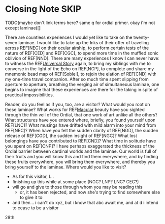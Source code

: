# Closing Note SKIP

TODO(maybe don't link terms here? same q for ordial primer. okay i'm not except laminae)[]

There are countless experiences I would yet like to take on the twenty-seven laminae. I would like to take up the Inks of their offer of traveling across REF[NEC] on their ocular airship, to perform certain tests of the nature of REF[CED] and REF[CGC], to spend more time in the muffled sonic oblivion of REF[NND]. There are many experiences I know I can never have: to witness the REF[Universal Story](NGC) again, to bring my siblings with me to converse in the light of the Echo on REF[NGP], to complete and share my mnemonic bead map of REF[Soblei], to rejoin the elation of REF[CND] with my one-time travel companion. After so much time spent slipping from aperture to aperture, breathing the verging air of simultaneous laminae, one begins to imagine that these experiences are there for the taking in spite of practical impossibilities.

Reader, do you feel as if you, too, are a visitor? What would you root on these laminae? What works for REF[Macular](LEC) beauty have you sighted through the thin veil of the Ordial, that one work of art unlike all the others? What structures have you entered where, briefly, you found yourself upon REF[LNC]? What musings have drifted with mild alarm into your mind from REF[NEC]? When have you felt the sudden clarity of REF[NGD], the sudden release of REF[CGD], the sudden insight of REF[NGC]? What lost belongings have you contributed to REF[CND]? What time in solitude have you spent on REF[CNP]? I have perhaps exaggerated the thickness of the Ordial barrier between cardinal worlds and the laminae. Our world is full of their fruits and you will know this and find them everywhere, and by finding these fruits everywhere, you will bring them everywhere, and thereby you bring yourself to the laminae. Where would you like to visit?


- As for this visitor, I...
- finishing up this while at some place (NGC? LNP? LNC? CEC?)
- will go and give to those through whom you may be reading this
    - or, it has been rejected, and now she's trying to find somewhere else to give it to
- and then... i can't do xyz, but i know that abc await me, and at d i intend to cease to be a visitor

28th


